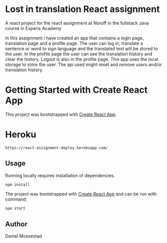 # Lost in translation React assignment

A react project for the react assignment at Noroff in the fullstack Java course in Experis Academy

In this assignment i have created an app that contains a login page, translation page and a profile page. The user can log in, translate a sentence or word to sign language and the translated text will be stored to the user. In the profile page the user can see the translation history and clear the history. Logout is also in the profile page.
This app uses the local storage to store the user. The api used might reset and remove users and/or translation history.

# Getting Started with Create React App

This project was bootstrapped with [Create React App](https://github.com/facebook/create-react-app).

# Heroku



```bash
https://react-assignment-deploy.herokuapp.com/
```

## Usage

Running locally requires installation of dependencies.

```bash
npm install
```

The project was bootstrapped with [Create React App](https://github.com/facebook/create-react-app) and can be run with command:

```bash
npm start
```

## Author

Daniel Mossestad
